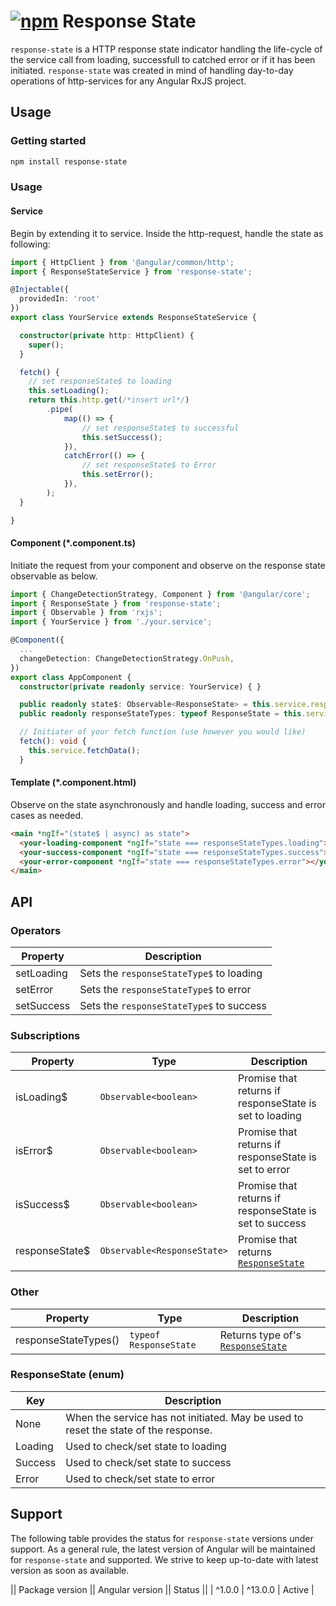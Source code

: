 # [![npm](https://img.shields.io/npm/v/response-state.svg)](https://www.npmjs.com/package/response-state) Response State

`response-state` is a HTTP response state indicator handling the life-cycle of the service call from loading, successfull to catched error or if it has been initiated. `response-state` was created in mind of handling day-to-day operations of http-services for any Angular RxJS project.


## Usage

### Getting started

```bash
npm install response-state
```

### Usage

#### Service
Begin by extending it to service. Inside the http-request, handle the state as following:

```TypeScript
import { HttpClient } from '@angular/common/http';
import { ResponseStateService } from 'response-state';

@Injectable({
  providedIn: 'root'
})
export class YourService extends ResponseStateService {

  constructor(private http: HttpClient) {
    super();
  }

  fetch() {
    // set responseState$ to loading
    this.setLoading();
    return this.http.get(/*insert url*/)
        .pipe(
            map(() => {
                // set responseState$ to successful
                this.setSuccess();
            }),
            catchError(() => {
                // set responseState$ to Error
                this.setError();
            }),
        );
  }

}
```

#### Component (*.component.ts)
Initiate the request from your component and observe on the response state observable as below.

```TypeScript
import { ChangeDetectionStrategy, Component } from '@angular/core';
import { ResponseState } from 'response-state';
import { Observable } from 'rxjs';
import { YourService } from './your.service';

@Component({
  ...
  changeDetection: ChangeDetectionStrategy.OnPush,
})
export class AppComponent {
  constructor(private readonly service: YourService) { }

  public readonly state$: Observable<ResponseState> = this.service.responseState$;
  public readonly responseStateTypes: typeof ResponseState = this.service.responseStateTypes;

  // Initiater of your fetch function (use however you would like)
  fetch(): void {
    this.service.fetchData();
  }
```

#### Template (*.component.html)
Observe on the state asynchronously and handle loading, success and error cases as needed.

```HTML
<main *ngIf="(state$ | async) as state">
  <your-loading-component *ngIf="state === responseStateTypes.loading"></your-loading-component>
  <your-success-component *ngIf="state === responseStateTypes.success"></your-success-component>
  <your-error-component *ngIf="state === responseStateTypes.error"></your-error-component>
</main>
```


## API

### Operators
| Property        | Description                               |
| -----           | -----                                     |
| setLoading      | Sets the `responseStateType$` to loading  |
| setError        | Sets the `responseStateType$` to error    |
| setSuccess      | Sets the `responseStateType$` to success  |

### Subscriptions

| Property           | Type                            | Description                                                          |
| -----              | -----                           | -----                                                                |
| isLoading$         | `Observable<boolean>`           |  Promise that returns if responseState is set to loading             |
| isError$           | `Observable<boolean>`           |  Promise that returns if responseState is set to error               |
| isSuccess$         | `Observable<boolean>`           |  Promise that returns if responseState is set to success             |
| responseState$     | `Observable<ResponseState>`     |  Promise that returns [`ResponseState`](#responsestate-enum)         |

### Other
| Property             | Type                   | Description                                              |
| -----                | -----                  | -----                                                    |
| responseStateTypes() | `typeof ResponseState` | Returns type of's [`ResponseState`](#responsestate-enum) |

### ResponseState (enum)
| Key     | Description                                                                         |
| -----   | -----                                                                               |
| None    | When the service has not initiated. May be used to reset the state of the response. |
| Loading | Used to check/set state to loading                                                  |
| Success | Used to check/set state to success                                                  |
| Error   | Used to check/set state to error                                                    |

## Support
The following table provides the status for `response-state` versions under support. As a general rule, the latest version of Angular will be maintained for `response-state` and supported. We strive to keep up-to-date with latest version as soon as available.

|| Package version || Angular version ||  Status ||
| ^1.0.0 | ^13.0.0 | Active |

